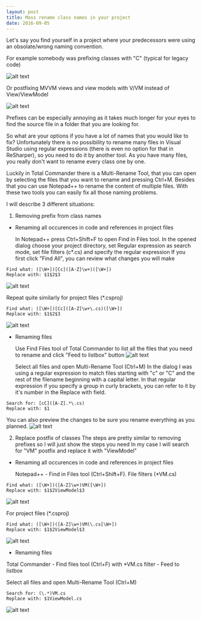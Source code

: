 ```yaml
---
layout: post
title: Mass rename class names in your project
date: 2016-09-05
---
```


Let's say you find yourself in a project where your predecessors were using an obsolate/wrong naming convention.

For example somebody was prefixing classes with "C" (typical for legacy code)

![alt text](https://github.com/BalintPogatsa/BalintPogatsa.github.io/raw/master/img/mass_rename_prefixed_class.png "Classes with undesirable prefix")

Or postfixing MVVM views and view models with V/VM instead of View/ViewModel

![alt text](https://github.com/BalintPogatsa/BalintPogatsa.github.io/raw/master/img/mass_rename_postfixed_class.png "Classes with undesirable postfix")

Prefixes can be especially annoying as it takes much longer for your eyes to find the source file in a folder that you are looking for.

So what are your options if you have a lot of names that you would like to fix? 
Unfortunately there is no possibility to rename many files in Visual Studio using regular expressions (there is even no option for that in ReSharper), so you need to do it by another tool.
As you have many files, you really don't want to rename every class one by one.

Luckily in Total Commander there is a Multi-Rename Tool, that you can open by selecting the files that you want to rename and pressing Ctrl+M.
Besides that you can use Notepad++ to rename the content of multiple files.
With these two tools you can easily fix all those naming problems.

I will describe 3 different situations:
1. Removing prefix from class names
- Renaming all occurences in code and references in project files 
   
   In Notepad++ press Ctrl+Shift+F to open Find in Files tool.
   In the opened dialog choose your project directory, set Regular expression as search mode, set file filters (c*.cs) and specify the regular expression
   If you first click "Find All", you can review what changes you will make

```
Find what: ([\W+])[Cc]([A-Z]\w+)([\W+])
Replace with: $1$2$3
```

   ![alt text](https://github.com/BalintPogatsa/BalintPogatsa.github.io/raw/master/img/step0_mass_rename_prefixed_class.png "Replace class names in source code")
   
   Repeat quite similarly for project files (*.csproj)

```
Find what: ([\W+])[Cc]([A-Z]\w+\.cs)([\W+])
Replace with: $1$2$3
```

   ![alt text](https://github.com/BalintPogatsa/BalintPogatsa.github.io/raw/master/img/step1_mass_rename_prefixed_class.png "Replace file references in project files")
   
- Renaming files
   
   Use Find Files tool of Total Commander to list all the files that you need to rename and click "Feed to listbox" button
   ![alt text](https://github.com/BalintPogatsa/BalintPogatsa.github.io/raw/master/img/step2_mass_rename_prefixed_class.png "Find files to rename")
   
   Select all files and open Multi-Rename Tool (Ctrl+M)
   In the dialog I was using a regular expression to match files starting with "c" or "C" and the rest of the filename beginning with a capital letter.
   In that regular expression if you specify a group in curly brackets, you can refer to it by it's number in the Replace with field.
   
```
Search for: [cC]([A-Z].*\.cs)
Replace with: $1
```
    
   You can also preview the changes to be sure you rename everything as you planned.
   ![alt text](https://github.com/BalintPogatsa/BalintPogatsa.github.io/raw/master/img/step3_mass_rename_prefixed_class.png "Rename files")
   
2. Replace postfix of classes
The steps are pretty similar to removing prefixes so I will just show the steps you need
In my case I will search for "VM" postfix and replace it with "ViewModel"

- Renaming all occurences in code and references in project files 
   
   Notepad++ - Find in Files tool (Ctrl+Shift+F).
   File filters (*VM.cs)
   
```
Find what: ([\W+])([A-Z]\w+)VM([\W+])
Replace with: $1$2ViewModel$3
```

   ![alt text](https://github.com/BalintPogatsa/BalintPogatsa.github.io/raw/master/img/step0_mass_rename_postfixed_class.png "Replace class names in source code")
   
   For project files (*.csproj)

```
Find what: ([\W+])([A-Z]\w+)VM(\.cs[\W+])
Replace with: $1$2ViewModel$3
```

   ![alt text](https://github.com/BalintPogatsa/BalintPogatsa.github.io/raw/master/img/step1_mass_rename_postfixed_class.png "Replace file references in project files")
   
   - Renaming files
   
   Total Commander - Find files tool (Ctrl+F) with *VM.cs filter - Feed to listbox
   
   Select all files and open Multi-Rename Tool (Ctrl+M)
   
```
Search for: (\.*)VM.cs
Replace with: $1ViewModel.cs
```
    
   ![alt text](https://github.com/BalintPogatsa/BalintPogatsa.github.io/raw/master/img/step3_mass_rename_postfixed_class.png "Rename files")